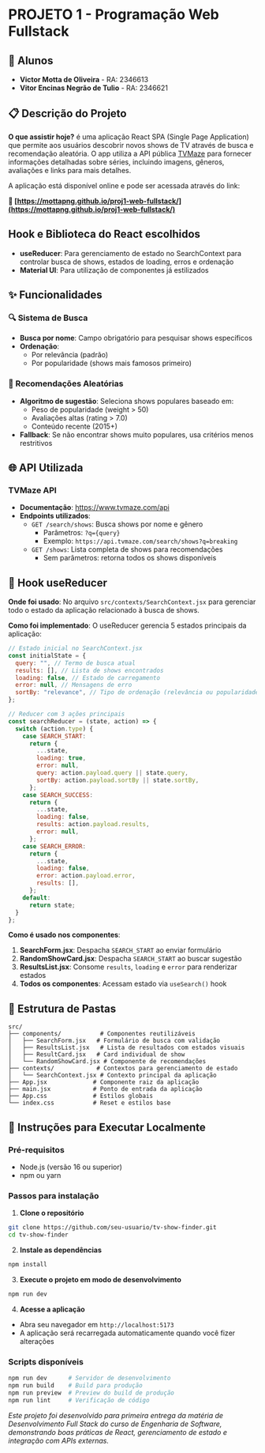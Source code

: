 # PROJETO 1 - Programação Web Fullstack

## 👥 Alunos

- **Victor Motta de Oliveira** - RA: 2346613
- **Vitor Encinas Negrão de Tulio** - RA: 2346621

## 📋 Descrição do Projeto

**O que assistir hoje?** é uma aplicação React SPA (Single Page Application) que permite aos usuários descobrir novos shows de TV através de busca e recomendação aleatória. O app utiliza a API pública [TVMaze](https://www.tvmaze.com/api) para fornecer informações detalhadas sobre séries, incluindo imagens, gêneros, avaliações e links para mais detalhes.

A aplicação está disponível online e pode ser acessada através do link:

**🔗 [https://mottapng.github.io/proj1-web-fullstack/](https://mottapng.github.io/proj1-web-fullstack/)**

## Hook e Biblioteca do React escolhidos

- **useReducer**: Para gerenciamento de estado no SearchContext para controlar busca de shows, estados de loading, erros e ordenação
- **Material UI**: Para utilização de componentes já estilizados

## ✨ Funcionalidades

### 🔍 Sistema de Busca

- **Busca por nome**: Campo obrigatório para pesquisar shows específicos
- **Ordenação**:
  - Por relevância (padrão)
  - Por popularidade (shows mais famosos primeiro)

### 🎯 Recomendações Aleatórias

- **Algoritmo de sugestão**: Seleciona shows populares baseado em:
  - Peso de popularidade (weight > 50)
  - Avaliações altas (rating > 7.0)
  - Conteúdo recente (2015+)
- **Fallback**: Se não encontrar shows muito populares, usa critérios menos restritivos

## 🌐 API Utilizada

### TVMaze API

- **Documentação**: https://www.tvmaze.com/api
- **Endpoints utilizados**:
  - `GET /search/shows`: Busca shows por nome e gênero
    - Parâmetros: `?q={query}`
    - Exemplo: `https://api.tvmaze.com/search/shows?q=breaking`
  - `GET /shows`: Lista completa de shows para recomendações
    - Sem parâmetros: retorna todos os shows disponíveis

## 🎣 Hook useReducer

**Onde foi usado**: No arquivo `src/contexts/SearchContext.jsx` para gerenciar todo o estado da aplicação relacionado à busca de shows.

**Como foi implementado**: O useReducer gerencia 5 estados principais da aplicação:

```javascript
// Estado inicial no SearchContext.jsx
const initialState = {
  query: "", // Termo de busca atual
  results: [], // Lista de shows encontrados
  loading: false, // Estado de carregamento
  error: null, // Mensagens de erro
  sortBy: "relevance", // Tipo de ordenação (relevância ou popularidade)
};

// Reducer com 3 ações principais
const searchReducer = (state, action) => {
  switch (action.type) {
    case SEARCH_START:
      return {
        ...state,
        loading: true,
        error: null,
        query: action.payload.query || state.query,
        sortBy: action.payload.sortBy || state.sortBy,
      };
    case SEARCH_SUCCESS:
      return {
        ...state,
        loading: false,
        results: action.payload.results,
        error: null,
      };
    case SEARCH_ERROR:
      return {
        ...state,
        loading: false,
        error: action.payload.error,
        results: [],
      };
    default:
      return state;
  }
};
```

**Como é usado nos componentes**:

1. **SearchForm.jsx**: Despacha `SEARCH_START` ao enviar formulário
2. **RandomShowCard.jsx**: Despacha `SEARCH_START` ao buscar sugestão
3. **ResultsList.jsx**: Consome `results`, `loading` e `error` para renderizar estados
4. **Todos os componentes**: Acessam estado via `useSearch()` hook

## 📁 Estrutura de Pastas

```
src/
├── components/           # Componentes reutilizáveis
│   ├── SearchForm.jsx   # Formulário de busca com validação
│   ├── ResultsList.jsx   # Lista de resultados com estados visuais
│   ├── ResultCard.jsx   # Card individual de show
│   └── RandomShowCard.jsx # Componente de recomendações
├── contexts/            # Contextos para gerenciamento de estado
│   └── SearchContext.jsx # Contexto principal da aplicação
├── App.jsx             # Componente raiz da aplicação
├── main.jsx            # Ponto de entrada da aplicação
├── App.css             # Estilos globais
└── index.css           # Reset e estilos base
```

## 🚀 Instruções para Executar Localmente

### Pré-requisitos

- Node.js (versão 16 ou superior)
- npm ou yarn

### Passos para instalação

1. **Clone o repositório**

```bash
git clone https://github.com/seu-usuario/tv-show-finder.git
cd tv-show-finder
```

2. **Instale as dependências**

```bash
npm install
```

3. **Execute o projeto em modo de desenvolvimento**

```bash
npm run dev
```

4. **Acesse a aplicação**

- Abra seu navegador em `http://localhost:5173`
- A aplicação será recarregada automaticamente quando você fizer alterações

### Scripts disponíveis

```bash
npm run dev      # Servidor de desenvolvimento
npm run build    # Build para produção
npm run preview  # Preview do build de produção
npm run lint     # Verificação de código
```

_Este projeto foi desenvolvido para primeira entrega da matéria de Desenvolvimento Full Stack do curso de Engenharia de Software, demonstrando boas práticas de React, gerenciamento de estado e integração com APIs externas._
